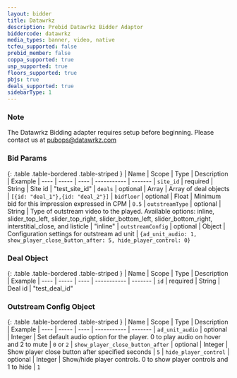 ```yaml
---
layout: bidder
title: Datawrkz
description: Prebid Datawrkz Bidder Adaptor
biddercode: datawrkz
media_types: banner, video, native
tcfeu_supported: false
prebid_member: false
coppa_supported: true
usp_supported: true
floors_supported: true
pbjs: true
deals_supported: true
sidebarType: 1
---
```


### Note

The Datawrkz Bidding adapter requires setup before beginning. Please contact us at <pubops@datawrkz.com>

### Bid Params

{: .table .table-bordered .table-striped }
| Name | Scope | Type | Description | Example
| ---- | ----- | ---- | ----------- | -------
| `site_id` | required | String | Site id  | "test_site_id"
| `deals` | optional | Array<Deal> | Array of deal objects | `[{id: "deal_1"},{id: "deal_2"}]`
| `bidfloor` | optional | Float | Minimum bid for this impression expressed in CPM | `0.5`
| `outstreamType` | optional | String | Type of outstream video to the played. Available options: inline, slider_top_left, slider_top_right, slider_bottom_left, slider_bottom_right, interstitial_close, and listicle | "inline"
| `outstreamConfig` | optional | Object | Configuration settings for outstream ad unit | `{ad_unit_audio: 1, show_player_close_button_after: 5, hide_player_control: 0}`

### Deal Object

{: .table .table-bordered .table-striped }
| Name | Scope | Type | Description | Example
| ---- | ----- | ---- | ----------- | -------
| `id` | required | String | Deal id  | "test_deal_id"

### Outstream Config Object

{: .table .table-bordered .table-striped }
| Name | Scope | Type | Description | Example
| ---- | ----- | ---- | ----------- | -------
| `ad_unit_audio` | optional | Integer | Set default audio option for the player. 0 to play audio on hover and 2 to mute | `0` or `2`
| `show_player_close_button_after` | optional | Integer | Show player close button after specified seconds | `5`
| `hide_player_control` | optional | Integer | Show/hide player controls. 0 to show player controls and 1 to hide | `1`
